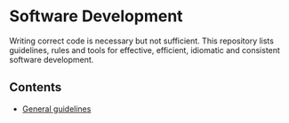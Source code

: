 # Software Development

Writing correct code is necessary but not sufficient. This repository lists guidelines,
rules and tools for effective, efficient, idiomatic and consistent software development.


## Contents

- [General guidelines](GeneralGuidelines.md)

